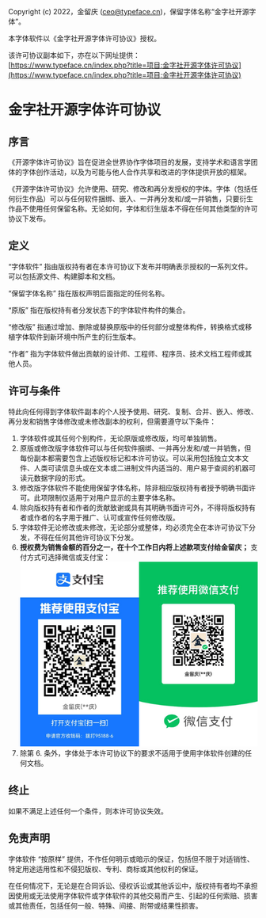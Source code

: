 Copyright (c) 2022，金留庆 (ceo@typeface.cn)，保留字体名称“金字社开源字体”。

本字体软件以《金字社开源字体许可协议》授权。

该许可协议副本如下，亦在以下网址提供：[https://www.typeface.cn/index.php?title=项目:金字社开源字体许可协议](https://www.typeface.cn/index.php?title=项目:金字社开源字体许可协议)
# 金字社开源字体许可协议
## 序言
《开源字体许可协议》旨在促进全世界协作字体项目的发展，支持学术和语言学团体的字体创作活动，以及为可能与他人合作共享和改进的字体提供开放的框架。

《开源字体许可协议》允许使用、研究、修改和再分发授权的字体。字体（包括任何衍生作品）可以与任何软件捆绑、嵌入、一并再分发和/或一并销售，只要衍生作品不使用任何保留名称。无论如何，字体和衍生版本不得在任何其他类型的许可协议下发布。

## 定义
“字体软件” 指由版权持有者在本许可协议下发布并明确表示授权的一系列文件。可以包括源文件、构建脚本和文档。

“保留字体名称” 指在版权声明后面指定的任何名称。

“原版” 指在版权持有者分发状态下的字体软件构件的集合。

“修改版” 指通过增加、删除或替换原版中的任何部分或整体构件，转换格式或移植字体软件到新环境中所产生的衍生版本。

“作者” 指为字体软件做出贡献的设计师、工程师、程序员、技术文档工程师或其他人员。

## 许可与条件
特此向任何得到字体软件副本的个人授予使用、研究、复制、合并、嵌入、修改、再分发和销售字体修改或未修改副本的权利，但需要遵守以下条件：
1. 字体软件或其任何个别构件，无论原版或修改版，均可单独销售。
2. 原版或修改版字体软件可以与任何软件捆绑、一并再分发和/或一并销售，但每份副本都需要包含上述版权标记和本许可协议。可以采用包括独立文本文件、人类可读信息头或在文本或二进制文件内适当的、用户易于查阅的机器可读元数据字段的形式。
3. 修改版字体软件不能使用保留字体名称，除非相应版权持有者授予明确书面许可。此项限制仅适用于对用户显示的主要字体名称。
4. 除向版权持有者和作者的贡献致谢或具有其明确书面许可外，不得将版权持有者或作者的名字用于推广、认可或宣传任何修改版。
5. 字体软件无论修改或未修改，无论部分或整体，均必须完全在本许可协议下分发，不得在任何其他许可协议下分发。
6. __授权费为销售金额的百分之一，在十个工作日内将上述款项支付给金留庆；__ 支付方式可选择微信或支付宝：
![输入图片说明](img/%E6%94%B6%E6%AC%BE%E7%A0%81.jpg)
7. 除第 6. 条外，字体处于本许可协议下的要求不适用于使用字体软件创建的任何文档。

## 终止
如果不满足上述任何一个条件，则本许可协议失效。

## 免责声明
字体软件 “按原样” 提供，不作任何明示或暗示的保证，包括但不限于对适销性、特定用途适用性和不侵犯版权、专利、商标或其他权利的保证。

在任何情况下，无论是在合同诉讼、侵权诉讼或其他诉讼中，版权持有者均不承担因使用或无法使用字体软件或字体软件的其他交易而产生、引起的任何索赔、损害或其他责任，包括任何一般、特殊、间接、附带或结果性损害。

